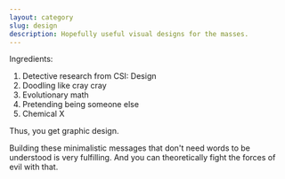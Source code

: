 ```yaml
---
layout: category
slug: design
description: Hopefully useful visual designs for the masses.
---
```


Ingredients:

1. Detective research from CSI: Design
2. Doodling like cray cray
3. Evolutionary math
4. Pretending being someone else
5. Chemical X

Thus, you get graphic design.

Building these minimalistic messages that don't need words to be understood is very fulfilling. And you can theoretically fight the forces of evil with that.
